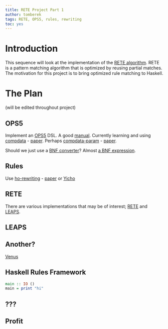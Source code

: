 ```yaml
---
title: RETE Project Part 1
author: tomberek
tags: RETE, OPS5, rules, rewriting
toc: yes
---
```


# Introduction

This sequence will look at the implementation of the [RETE algorithm](https://en.wikipedia.org/wiki/Rete_algorithm). RETE is a pattern matching algorithm that is optimized by reusing partial matches. The motivation for this project is to bring optimized rule matching to Haskell.

# The Plan
(will be edited throughout project)

## OPS5
Implement an [OPS5](http://repository.cmu.edu/cgi/viewcontent.cgi?article=3430&context=compsci) DSL. A good [manual](http://www.cs.gordon.edu/local/courses/cs323/OPS5/ops5.html). Currently learning and using [compdata](https://hackage.haskell.org/package/compdata-0.10) - [paper](http://www.diku.dk/~paba/pubs/files/bahr11wgp-paper.pdf). Perhaps [compdata-param](https://hackage.haskell.org/package/compdata-param) - [paper](http://arxiv.org/pdf/1202.2917.pdf).

Should we just use a [BNF converter](http://bnfc.digitalgrammars.com/)? Almost [a BNF expression](https://gist.github.com/krodelin/9853a5bbfcac76592b2a).

## Rules
Use [ho-rewriting](https://hackage.haskell.org/package/ho-rewriting-0.2) - [paper](http://www.cse.chalmers.se/~emax/documents/axelsson2015lightweight.pdf) or [Yicho](http://takeichi.ipl-lab.org/yicho/)

## RETE
There are various implementations that may be of interest; [RETE](http://www.csl.sri.com/users/mwfong/Technical/RETE%20Match%20Algorithm%20-%20Forgy%20OCR.pdf) and [LEAPS](http://citeseerx.ist.psu.edu/viewdoc/download?doi=10.1.1.96.5371&rep=rep1&type=pdf).

## LEAPS

## Another?
[Venus](http://citeseerx.ist.psu.edu/viewdoc/download?doi=10.1.1.56.6958&rep=rep1&type=pdf)

## Haskell Rules Framework
``` haskell
main :: IO ()
main = print "hi"
```

## ???

## Profit
